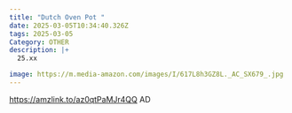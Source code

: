 ```yaml
---
title: "Dutch Oven Pot "
date: 2025-03-05T10:34:40.326Z
tags: 2025-03-05
Category: OTHER
description: |+
  25.xx

image: https://m.media-amazon.com/images/I/617L8h3GZ8L._AC_SX679_.jpg
---
```

https://amzlink.to/az0qtPaMJr4QQ   AD